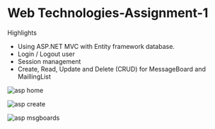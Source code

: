 # Web Technologies-Assignment-1

Highlights
  - Using ASP.NET MVC with Entity framework database.
  - Login / Logout user
  - Session management
  - Create, Read, Update and Delete (CRUD) for MessageBoard and MaillingList




![asp home](https://user-images.githubusercontent.com/25110154/37807589-a793c7be-2e1c-11e8-9372-4129686f3804.jpg)


![asp create](https://user-images.githubusercontent.com/25110154/37807593-ae13c47c-2e1c-11e8-842f-00e46d6bb563.jpg)


![asp msgboards](https://user-images.githubusercontent.com/25110154/37807556-7c63457e-2e1c-11e8-8d9f-39d6976da55c.jpg)
